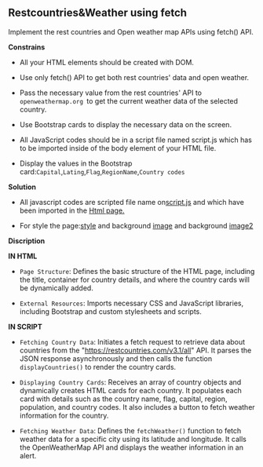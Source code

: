 ## Restcountries&Weather using fetch
      
Implement the rest countries and Open weather map APIs using fetch() API.

**Constrains** 

   * All your HTML elements should be created with DOM.

   * Use only fetch() API to get both rest countries' data and open weather.

   * Pass the necessary value from the rest countries' API to `openweathermap.org `to get the current weather data of the selected country.

   * Use Bootstrap cards to display the necessary data on the screen.

   * All JavaScript codes should be in a script file named script.js which has to be imported inside of the body element of your HTML file.

   * Display the  values in the Bootstrap card:`Capital`,`Lating`,`Flag`,`RegionName`,`Country codes`
  

**Solution**

   * All javascript codes are scripted file name on[script.js](./js/script.js) and which have been imported in the [Html page.](./index.html)
    
   * For style the page:[style](./css/style.css) and background [image](./background-image.jpg) and background [image2](./silver-image.jpg)


**Discription**

  **IN HTML**

   * `Page Structure`: Defines the basic structure of the HTML page, including the title, container for country details, and where the country cards will be dynamically added.

   * `External Resources`: Imports necessary CSS and JavaScript libraries, including Bootstrap and custom stylesheets and scripts.
   
  **IN SCRIPT**
   
   * `Fetching Country Data`: Initiates a fetch request to retrieve data about countries from the "https://restcountries.com/v3.1/all" API. It parses the JSON response asynchronously and then calls the function `displayCountries()` to render the country cards.

   * `Displaying Country Cards`: Receives an array of country objects and dynamically creates HTML cards for each country. It populates each card with details such as the country name, flag, capital, region, population, and country codes. It also includes a button to fetch weather information for the country.

   * `Fetching Weather Data`: Defines the `fetchWeather()` function to fetch weather data for a specific city using its latitude and longitude. It calls the OpenWeatherMap API and displays the weather information in an alert.


    